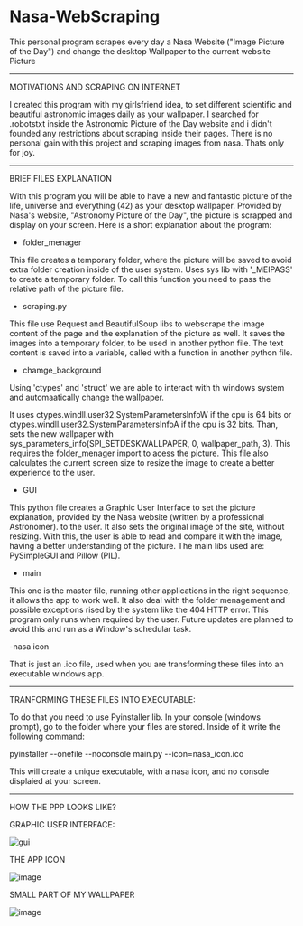 # Nasa-WebScraping
This personal program scrapes every day a Nasa Website ("Image Picture of the Day") and change the desktop Wallpaper to the current website Picture

------------------------------------------------------------------------------------------------------------------------------------------------------------------------------------------

MOTIVATIONS AND SCRAPING ON INTERNET

I created this program with my girlsfriend idea, to set different scientific and beautiful astronomic images daily as your wallpaper. 
I searched for .robotstxt inside the Astronomic Picture of the Day website and i didn't founded any restrictions about scraping inside their pages.
There is no personal gain with this project and scraping images from nasa. Thats only for joy.

------------------------------------------------------------------------------------------------------------------------------------------------------------------------------------------

BRIEF FILES EXPLANATION

With this program you will be able to have a new and fantastic picture of the life, universe and everything (42) as your desktop wallpaper.
Provided by Nasa's website, "Astronomy Picture of the Day", the picture is scrapped and display on your screen. Here is a short explanation about the program:

- folder_menager

This file creates a temporary folder, where the picture will be saved to avoid extra folder creation inside of the user system.
Uses sys lib with '_MEIPASS' to create a temporary folder. To call this function you need to pass the relative path of the picture file.

- scraping.py

This file use Request and BeautifulSoup libs to webscrape the image content of the page and the explanation of the picture as well.
It saves the images into a temporary folder, to be used in another python file. The text content is saved into a variable, called with a function in another python file.

- chamge_background

Using 'ctypes' and 'struct' we are able to interact with th windows system and automaatically change the wallpaper.

It uses ctypes.windll.user32.SystemParametersInfoW if the cpu is 64 bits or ctypes.windll.user32.SystemParametersInfoA if the cpu is 32 bits.
Than, sets the new wallpaper with sys_parameters_info(SPI_SETDESKWALLPAPER, 0, wallpaper_path, 3). This requires the folder_menager import to acess the picture.
This file also calculates the current screen size to resize the image to create a better experience to the user.

- GUI

This python file creates a Graphic User Interface to set the picture explanation, provided by the Nasa website (written by a professional Astronomer). to the user.
It also sets the original image of the site, without resizing. With this, the user is able to read and compare it with the image, having a better understanding of the picture.
The main libs used are: PySimpleGUI and Pillow (PIL).


- main

This one is the master file, running other applications in the right sequence, it allows the app to work well. It also deal with the folder menagement and possible exceptions
rised by the system like the 404 HTTP error. This program only runs when required by the user. Future updates are planned to avoid this and run as a Window's schedular task. 

-nasa icon

That is just an .ico file, used when you are transforming these files into an executable windows app.

------------------------------------------------------------------------------------------------------------------------------------------------------------------------------------------

TRANFORMING THESE FILES INTO EXECUTABLE:

To do that you need to use Pyinstaller lib. In your console (windows prompt), go to the folder where your files are stored. Inside of it write the following command:

pyinstaller --onefile --noconsole main.py --icon=nasa_icon.ico

This will create a unique executable, with a nasa icon, and no console displaied at your screen.

-----------------------------------------------------------------------------------------------------------------------------------------------------------------------------------------

HOW THE PPP LOOKS LIKE?

GRAPHIC USER INTERFACE:

![gui](https://user-images.githubusercontent.com/80376071/120389882-657de600-c303-11eb-9412-5a1b560d4b8e.PNG)

THE APP ICON

![image](https://user-images.githubusercontent.com/80376071/120390015-9100d080-c303-11eb-9502-1fe035552b7d.png)

SMALL PART OF MY WALLPAPER

![image](https://user-images.githubusercontent.com/80376071/120390322-f0f77700-c303-11eb-87cc-3c6119715f6a.png)







